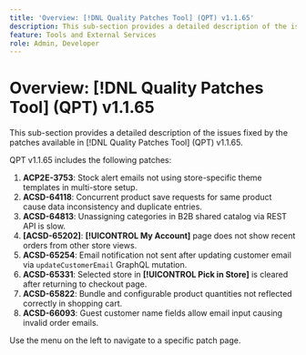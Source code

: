 ```yaml
---
title: 'Overview: [!DNL Quality Patches Tool] (QPT) v1.1.65'
description: This sub-section provides a detailed description of the issues fixed by the patches available in [!DNL Quality Patches Tool] (QPT) v1.1.65.
feature: Tools and External Services
role: Admin, Developer
---
```

# Overview: [!DNL Quality Patches Tool] (QPT) v1.1.65

This sub-section provides a detailed description of the issues fixed by the patches available in [!DNL Quality Patches Tool] (QPT) v1.1.65.

QPT v1.1.65 includes the following patches:
1. **ACP2E-3753**: Stock alert emails not using store-specific theme templates in multi-store setup.
1. **ACSD-64118**: Concurrent product save requests for same product cause data inconsistency and duplicate entries.
1. **ACSD-64813**: Unassigning categories in B2B shared catalog via REST API is slow.
1. **[ACSD-65202]**: **[!UICONTROL My Account]** page does not show recent orders from other store views.
1. **ACSD-65254**: Email notification not sent after updating customer email via `updateCustomerEmail` GraphQL mutation.
1. **ACSD-65331**: Selected store in **[!UICONTROL Pick in Store]** is cleared after returning to checkout page.
1. **ACSD-65822**: Bundle and configurable product quantities not reflected correctly in shopping cart.
1. **ACSD-66093**: Guest customer name fields allow email input causing invalid order emails.

Use the menu on the left to navigate to a specific patch page.
